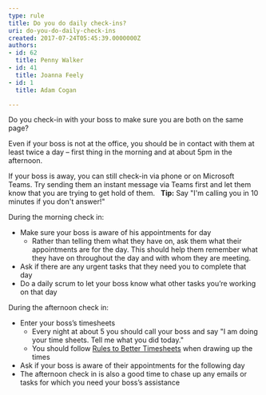 ```yaml
---
type: rule
title: Do you do daily check-ins?
uri: do-you-do-daily-check-ins
created: 2017-07-24T05:45:39.0000000Z
authors:
- id: 62
  title: Penny Walker
- id: 41
  title: Joanna Feely
- id: 1
  title: Adam Cogan

---
```


Do you check-in with your boss to make sure you are both on the same page?
 
Even if your boss is not at the office, you should be in contact with them at least twice a day – first thing in the morning and at about 5pm in the afternoon.

If your boss is away, you can still check-in via phone or on Microsoft Teams. Try sending them an instant message via Teams first and let them know that you are trying to get hold of them. 
 
**Tip:**
Say "I'm calling you in 10 minutes if you don't answer!"

During the morning check in:

- Make sure your boss is aware of his appointments for day
    - Rather than telling them what they have on, ask them what their appointments are for the day. This should help them remember what they have on throughout the day and with whom they are meeting.
- Ask if there are any urgent tasks that they need you to complete that day
- Do a daily scrum to let your boss know what other tasks you’re working on that day


During the afternoon check in:

- Enter your boss’s timesheets
    - Every night at about 5 you should call your boss and say "I am doing your time sheets. Tell me what you did today."
    - You should follow [Rules to Better Timesheets](/_layouts/15/FIXUPREDIRECT.ASPX?WebId=3dfc0e07-e23a-4cbb-aac2-e778b71166a2&amp;TermSetId=07da3ddf-0924-4cd2-a6d4-a4809ae20160&amp;TermId=cb136e2c-2bd9-47d0-adb6-8f905dc7b828) when drawing up the times
- Ask if your boss is aware of their appointments for the following day
- The afternoon check in is also a good time to chase up any emails or tasks for which you need your boss’s assistance
